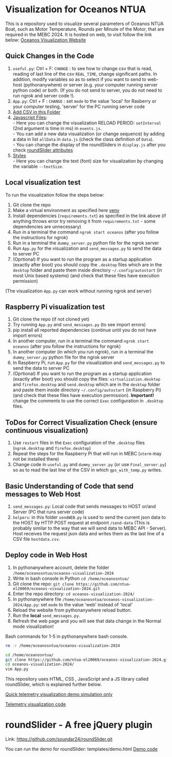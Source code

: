 # Visualization for Oceanos NTUA 

This is a repository used to visualize several parameters of Oceanos NTUA Boat, 
such as Motor Temperature, Rounds per Minute of the Motor, that are required in
the MEBC 2024. It is hosted on web, to visit follow the link below:
[Oceanos Visualization Website](http://oceanosntua.pythonanywhere.com/)

## Quick Changes in the Code 

1. `useful.py`: Ctrl + F: `CHANGE` : to see how to change csv that is read, reading of last line of the csv `REAL_TIME`, change significant paths. 
In addition, modify variables so as to select if you want to send to web-host (pythonanywhere) or server (e.g. your computer running server python code) or both. (If you do not send to server, you do not need to run ngrok and server code !). 
2. `App.py`: Ctrl + F : `CHANGE` : set `mode` to the value 'local' for Rasberry or your computer testing, 'server' for the PC running server code
3. [Add CSV in this Folder](https://github.com/ntua-el20069/oceanos-visualization-2024/tree/web/static/csv)   
4. [Javascript Files](https://github.com/ntua-el20069/oceanos-visualization-2024/tree/web/static/functions): <br>
        - Here you can change the visualization RELOAD PERIOD: `setInterval` (2nd argument is time in ms) in `events.js`. <br>
        - You can add a new data visualization (or change sequence) by adding a data in list `allData` in `data.js` (check the class definition of `Data`). <br>
        - You can change the display of the roundSliders in `display.js` after you check [roundSlider attributes](https://github.com/ntua-el20069/oceanos-visualization-2024/blob/web/static/dist/roundslider.js) <br>
5. [Styles](https://github.com/ntua-el20069/oceanos-visualization-2024/blob/web/static/styles/styles.css) <br>
        - Here you can change the text (font) size for visualization by changing the variable `--textSize`.

## Local visualization test
To run the visualization follow the steps below:

1. Git clone the repo 
2. Make a virtual environment as specified here [venv](https://packaging.python.org/en/latest/guides/installing-using-pip-and-virtual-environments/)
3. Install dependencies (`requirements.txt`) as specified in the link above (if anything throws error try removing it from `requirements.txt` - some dependencies are unnecessary)
4. Run in a terminal the command `ngrok start oceanos` (after you follow the instructions for ngrok)
5. Run in a terminal the `dummy_server.py` python file for the ngrok server
6. Run `App.py` for the visualization and `send_messages.py` to send the data to server PC
7. (Oprtional) If you want to run the program as a startup application (exactly after boot) you should copy the `.desktop` files which are in the `desktop` folder and paste them inside directory `~/.config/autostart` (in most Unix based systems) (and check that these files have execution permission)

(The visualization `App.py` can work without running ngrok and server)

## Raspberry Pi visualization test
1. Git clone the repo (if not cloned yet)
2. Try running `App.py` and `send_messages.py` (to see import errors) 
3. pip install all reported dependencies (continue until you do not have import errors)
4. In another computer, run in a terminal the command `ngrok start oceanos` (after you follow the instructions for ngrok)
5. In another computer (in which you run ngrok), run in a terminal the `dummy_server.py` python file for the ngrok server
6. In Raspberry Pi, run `App.py` for the visualization and `send_messages.py` to send the data to server PC
7. (Oprtional) If you want to run the program as a startup application (exactly after boot) you should copy the files: `virtualization.desktop` and `firefox.desktop` and `send.desktop` which are in the `desktop` folder and paste them inside directory `~/.config/autostart` (in Raspberry Pi) (and check that these files have execution permission). <strong>Important!</strong> change the comments to use the correct `Exec` configuration in `.desktop` files.

## ToDos for Correct Visualization Check (ensure continuous visualization)

1. Use `restart` files in the `Exec` configuration of the `.desktop` files (`ngrok.desktop` and `firefox.desktop`)
2. Repeat the steps for the Raspberry Pi that will run in MEBC (`xterm` may not be installed there)
3. Change code in `useful.py` and `dummy_server.py` (or use `Final_server.py`) so as to read the last line of the CSV in which `gps_with_temp.py` writes.

## Basic Understanding of Code that send messages to Web Host

1. `send_messages.py`: Local code that sends messages to HOST or/and Server (PC that runs server code)
2. `helpers`: in this folder `sendWEB.py` is used to send the current json data to the HOST by HTTP POST request at endpoint `/send-data`  (This is probably similar to the way that we will send data to MEBC API - Server). Host receives the request json data and writes them as the last line of a CSV file `hostdata.csv`.

## Deploy code in Web Host

1. In pythonanywhere account, delete the folder `/home/oceanosntua/oceanos-visualization-2024`
2. Write in bash console in Python `cd /home/oceanosntua/`
3. Git clone the repo: `git clone https://github.com/ntua-el20069/oceanos-visualization-2024.git`
4. Enter the repo directory: `cd oceanos-visualization-2024/`
5. In pythonanywhere file `/home/oceanosntua/oceanos-visualization-2024/App.py`: set `mode` to the value 'web' instead of 'local'
6. Reload the website from pythonanywhere reload button.
7. Run the <strong>local</strong> `send_messages.py`.
8. Refresh the web page and you will see that data change in the Normal mode visualization!

Bash commands for 1-5 in pythonanywhere bash console.
```bash
rm -r /home/oceanosntua/oceanos-visualization-2024
```
```bash
cd /home/oceanosntua/
git clone https://github.com/ntua-el20069/oceanos-visualization-2024.git
cd oceanos-visualization-2024/
vim App.py
```

This repository uses HTML, CSS , JavaScript and a JS library called roundSlider,
which is explained further below.

[Quick telemetry visualization demo simulation only](https://oceanos-visualization-demo.netlify.app/)

[Telemetry visualization code](https://github.com/ntua-el20069/oceanos-visualization-2024/blob/web/templates/telemetry.html)

# roundSlider - A free jQuery plugin

Link: https://github.com/soundar24/roundSlider.git

You can run the demo for roundSlider: templates/demo.html
[Demo code](https://github.com/ntua-el20069/oceanos-visualization-2024/blob/web/templates/demo.html)
